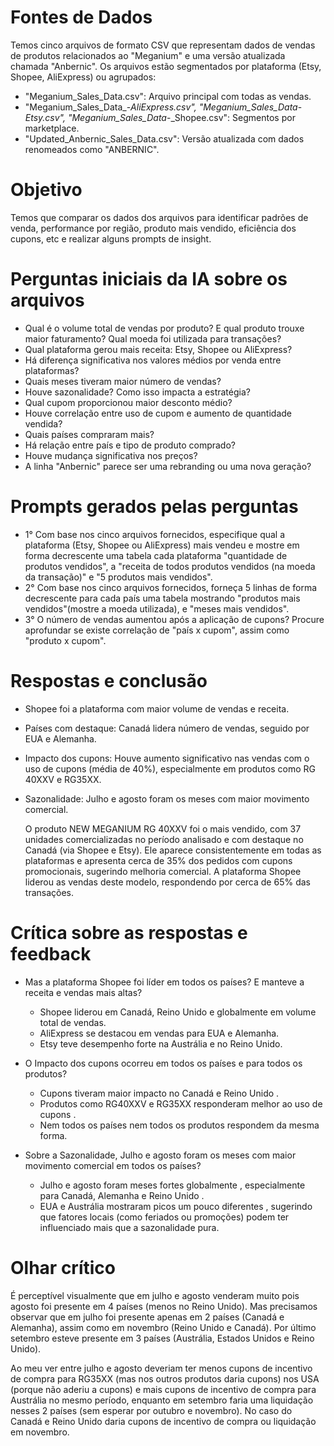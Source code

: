 # Fontes de Dados  

Temos cinco arquivos de formato CSV que representam dados de vendas de produtos relacionados ao "Meganium" e uma versão atualizada chamada "Anbernic". Os arquivos estão segmentados por plataforma (Etsy, Shopee, AliExpress) ou agrupados: 

  - "Meganium_Sales_Data.csv": Arquivo principal com todas as vendas.
  - "Meganium_Sales_Data_-_AliExpress.csv", "Meganium_Sales_Data_-_Etsy.csv", "Meganium_Sales_Data_-_Shopee.csv": Segmentos por marketplace.
  - "Updated_Anbernic_Sales_Data.csv": Versão atualizada com dados renomeados como "ANBERNIC".
     

# Objetivo  

Temos que comparar os dados dos arquivos para identificar padrões de venda, performance por região, produto mais vendido, eficiência dos cupons, etc e realizar alguns prompts de insight.

# Perguntas iniciais da IA sobre os arquivos

  - Qual é o volume total de vendas por produto? E qual produto trouxe maior faturamento? Qual moeda foi utilizada para transações?
  - Qual plataforma gerou mais receita: Etsy, Shopee ou AliExpress?
  - Há diferença significativa nos valores médios por venda entre plataformas?
  - Quais meses tiveram maior número de vendas?
  - Houve sazonalidade? Como isso impacta a estratégia?
  - Qual cupom proporcionou maior desconto médio?
  - Houve correlação entre uso de cupom e aumento de quantidade vendida?
  - Quais países compraram mais?
  - Há relação entre país e tipo de produto comprado?
  - Houve mudança significativa nos preços?
  - A linha "Anbernic" parece ser uma rebranding ou uma nova geração?

 # Prompts gerados pelas perguntas

 - 1° Com base nos cinco arquivos fornecidos, especifique qual a plataforma (Etsy, Shopee ou AliExpress) mais vendeu e mostre em forma decrescente uma tabela cada plataforma "quantidade de produtos vendidos", a "receita de todos produtos vendidos (na moeda da transação)" e "5 produtos mais vendidos".
 - 2° Com base nos cinco arquivos fornecidos, forneça 5 linhas de forma decrescente para cada país uma tabela mostrando "produtos mais vendidos"(mostre a moeda utilizada), e "meses mais vendidos".
 - 3° O número de vendas aumentou após a aplicação de cupons? Procure aprofundar se existe correlação de "país x cupom", assim como "produto x cupom".
    
# Respostas e conclusão

  - Shopee foi a plataforma com maior volume de vendas e receita.
  - Países com destaque:  Canadá lidera número de vendas, seguido por EUA e Alemanha.
  - Impacto dos cupons:  Houve aumento significativo nas vendas com o uso de cupons (média de 40%), especialmente em produtos como RG 40XXV e RG35XX.
  - Sazonalidade:  Julho e agosto foram os meses com maior movimento comercial.

    O produto NEW MEGANIUM RG 40XXV  foi o mais vendido, com 37 unidades comercializadas no período analisado e com destaque no Canadá (via Shopee e Etsy). Ele aparece consistentemente em todas as plataformas e apresenta cerca de 35% dos pedidos com cupons promocionais, sugerindo melhoria comercial. A plataforma Shopee  liderou as vendas deste modelo, respondendo por cerca de 65% das transações.

# Crítica sobre as respostas e feedback

  - Mas a plataforma Shopee foi líder em todos os países?  E manteve a receita  e vendas mais altas?
    
    - Shopee liderou em Canadá, Reino Unido e globalmente  em volume total de vendas.
    - AliExpress  se destacou em vendas para EUA e Alemanha.
    - Etsy  teve desempenho forte na Austrália e no Reino Unido.
      
  - O Impacto dos cupons ocorreu em todos os países e para todos os produtos?
    
    - Cupons tiveram maior impacto no Canadá e Reino Unido .
    - Produtos como RG40XXV e RG35XX responderam melhor ao uso de cupons .
    - Nem todos os países nem todos os produtos respondem da mesma forma.    

  - Sobre a Sazonalidade, Julho e agosto foram os meses com maior movimento comercial em todos os países?

    - Julho e agosto foram meses fortes globalmente , especialmente para Canadá, Alemanha e Reino Unido .
    - EUA e Austrália mostraram picos um pouco diferentes , sugerindo que fatores locais (como feriados ou promoções) podem ter influenciado mais que a sazonalidade pura.

# Olhar crítico

É perceptível visualmente que em julho e agosto venderam muito pois agosto foi presente em 4 países (menos no Reino Unido). Mas precisamos observar que em julho foi presente apenas em 2 países (Canadá e Alemanha), assim como em novembro (Reino Unido e Canadá). Por último setembro esteve presente em 3 países (Austrália, Estados Unidos e Reino Unido). 

Ao meu ver entre julho e agosto deveriam ter menos cupons de incentivo de compra para RG35XX (mas nos outros produtos daria cupons) nos USA (porque não aderiu a cupons) e mais cupons de incentivo de compra para Austrália no mesmo período, enquanto em setembro faria uma liquidação nesses 2 países (sem esperar por outubro e novembro). No caso do Canadá e Reino Unido daria cupons de incentivo de compra ou liquidação em novembro.
     
